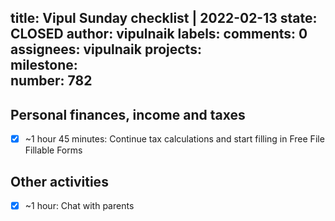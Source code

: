 title:	Vipul Sunday checklist | 2022-02-13
state:	CLOSED
author:	vipulnaik
labels:	
comments:	0
assignees:	vipulnaik
projects:	
milestone:	
number:	782
--
## Personal finances, income and taxes

- [x] ~1 hour 45 minutes: Continue tax calculations and start filling in Free File Fillable Forms

## Other activities

- [x] ~1 hour: Chat with parents
